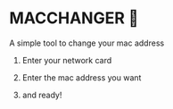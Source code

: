 # MACCHANGER 📡

A simple tool to change your mac address

1. Enter your network card

2. Enter the mac address you want

3. and ready!